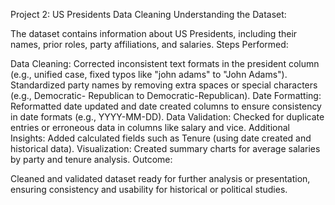 Project 2: US Presidents Data Cleaning
Understanding the Dataset:

The dataset contains information about US Presidents, including their names, prior roles, party affiliations, and salaries.
Steps Performed:

Data Cleaning:
Corrected inconsistent text formats in the president column (e.g., unified case, fixed typos like "john adams" to "John Adams").
Standardized party names by removing extra spaces or special characters (e.g., Democratic- Republican to Democratic-Republican).
Date Formatting:
Reformatted date updated and date created columns to ensure consistency in date formats (e.g., YYYY-MM-DD).
Data Validation:
Checked for duplicate entries or erroneous data in columns like salary and vice.
Additional Insights:
Added calculated fields such as Tenure (using date created and historical data).
Visualization:
Created summary charts for average salaries by party and tenure analysis.
Outcome:

Cleaned and validated dataset ready for further analysis or presentation, ensuring consistency and usability for historical or political studies.
